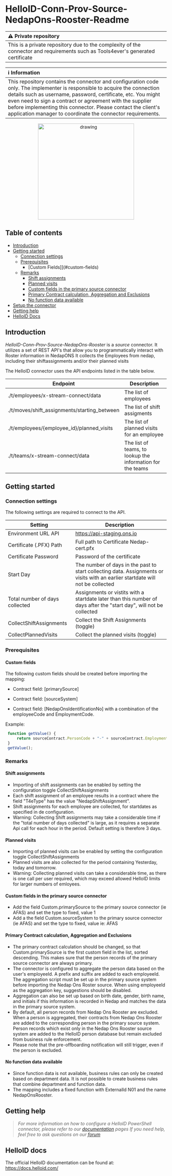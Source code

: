 # HelloID-Conn-Prov-Source-NedapOns-Rooster-Readme

| :warning: Private repository |
|:---------------------------|
| This is a private repository due to the complexity of the connector and requirements such as Tools4ever's generated certificate |

| :information_source: Information |
|:---------------------------|
| This repository contains the connector and configuration code only. The implementer is responsible to acquire the connection details such as username, password, certificate, etc. You might even need to sign a contract or agreement with the supplier before implementing this connector. Please contact the client's application manager to coordinate the connector requirements. |

<p align="center">
  <img src="https://user-images.githubusercontent.com/68013812/94918899-c672c700-04b3-11eb-9132-7125bbf77fa5.png"
   alt="drawing" style="width:300px;"/>
</p>

## Table of contents

- [Introduction](#introduction)
- [Getting started](#getting-started)
  - [Connection settings](#connection-settings)
  - [Prerequisites](#prerequisites)
    - [Custom Fields]](#custom-fields)
  - [Remarks](#remarks)
    - [Shift assignments](#shift-assignments)
    - [Planned visits](#planned-visits)
    - [Custom fields in the primary source connector](#custom-fields-in-the-primary-source-connector)
    - [Primary Contract calculation, Aggregation and Exclusions](#primary-contract-calculation-aggregation-and-exclusions)
    - [No function data available](#no-function-data-available)
- [Setup the connector](@Setup-The-Connector)
- [Getting help](#getting-help)
- [HelloID Docs](#helloid-docs)

## Introduction

_HelloID-Conn-Prov-Source-NedapOns-Rooster_ is a _source_ connector. It utilizes a set of REST API's that allow you to programmatically interact with Roster information in NedapONS
It collects the Employees from nedap, including their shiftassignments and/or their planned visits

The HelloID connector uses the API endpoints listed in the table below.

| Endpoint     | Description |
| ------------ | ----------- |
| ./t/employees/x-stream-connect/data             | The list of employees  |
| ./t/moves/shift_assignments/starting_between    | The list of shift assigments  |
| ./t/employees/{employee_id}/planned_visits | The list of planned visits for an employee |
| ./t/teams/x-stream-connect/data |The list of teams, to lookup the information for the teams |

## Getting started

### Connection settings

The following settings are required to connect to the API.

| Setting                         | Description                                                                                                 |
| ------------------------------- | ----------------------------------------------------------------------------------------------------------- |
| Environment URL API             | <https://api-staging.ons.io>                                                                                  |
| Certificate (.PFX) Path         | Full path to Certificate Nedap-cert.pfx                                                                    |
| Certificate Password            | Password of the certificate                                                                                 |
| Start Day                       | The number of days in the past to start collecting data. Assignments or visits with an earlier startdate will not be collected |
| Total number of days collected  | Assignments or vistits with a startdate later than this number of days after the "start day", will not be collected |
| CollectShiftAssignments         | Collect the Shift Assignments (toggle)                                                                   |
| CollectPlannedVisits            | Collect the planned visits (toggle)

### Prerequisites

#### Custom fields

The following custom fields should be created before importing the mapping:

- Contract field: [primarySource]

- Contract field: [sourceSystem]

- Contract field: [NedapOnsIdentificationNo] with a combination of the employeeCode and EmploymentCode.

Example:

 ```javascript
  function getValue() {
      return sourceContract.PersonCode + "-" + sourceContract.EmploymentCode
  }
  getValue();
 ```

### Remarks

#### Shift assignments

- Importing of shift assignments can be enabled by setting the configuration toggle CollectShiftAssignments
- Each shift assignment of an employee results in a contract where the field "T4eType" has the value "NedapShiftAssignment".
- Shift assignments for each employee are collected, for startdates as specified in de configuration.
- Warning: Collecting Shift assignments may take a considerable time if the "total number of days collected" is large, as it requires a separate Api call for each hour in the period. Default setting is therefore 3 days.

#### Planned visits

- Importing of planned visits can be enabled by setting the configuration toggle CollectShiftAssignments
- Planned visits are also collected for the period containing Yesterday, today and tomorrow.
- Warning: Collecting planned visits can take a considerable time, as there is one call per user required, which may exceed allowed HelloID limits for larger numbers of emloyees.

#### Custom fields in the primary source connector

- Add the field Custom.primarySource to the primary source connector (ie AFAS) and set the type to fixed, value 1
- Add a the field Custom.sourceSystem to the primary source connector (ie AFAS) and set the type to fixed, value <NameOfSourceConnector> ie: AFAS

#### Primary Contract calculation, Aggregation and Exclusions

- The primary contract calculation should be changed, so that Custom.primarySource is the first custom field in the list, sorted descending. This makes sure that the person records of the primary source connector are always primary.
- The connector is configured to aggregate the person data based on the user's employeeId. A prefix and suffix are added to each employeeId. The aggregation script must be set up in the primary source system before importing the Nedap Ons Roster source. When using employeeId as the aggregation key, suggestions should be disabled.
- Aggregation can also be set up based on birth date, gender, birth name, and initials if this information is recorded in Nedap and matches the data in the primary source system.
- By default, all person records from Nedap Ons Rooster are excluded. When a person is aggregated, their contracts from Nedap Ons Rooster are added to the corresponding person in the primary source system. Person records which exist only in the Nedap Ons Rooster source system are added to the HelloID person database but remain excluded from business rule enforcement.
- Please note that the pre-offboarding notification will still trigger, even if the person is excluded.

#### No function data available

- Since function data is not available, business rules can only be created based on department data. It is not possible to create business rules that combine department and function data.
- The mapping includes a fixed function with ExternalId N01 and the name NedapOnsRooster.

## Getting help

> _For more information on how to configure a HelloID PowerShell connector, please refer to our [documentation](https://docs.helloid.com/hc/en-us/articles/360012557600-Configure-a-custom-PowerShell-source-system) pages_
> _If you need help, feel free to ask questions on our [forum](https://forum.helloid.com)_

## HelloID docs

The official HelloID documentation can be found at: <https://docs.helloid.com/>
